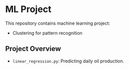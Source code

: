 # ML Project
This repository contains machine learning project:

- Clustering for pattern recognition

## Project Overview
- `linear_regression.py`: Predicting daily oil production.
